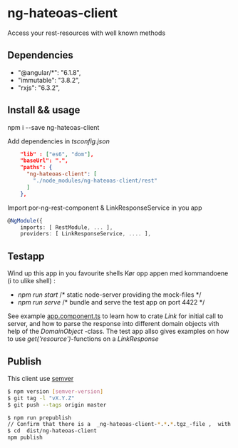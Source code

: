 # ng-hateoas-client
Access your rest-resources with well known methods


## Dependencies
* "@angular/*": "6.1.8",
* "immutable": "3.8.2",
* "rxjs": "6.3.2",

## Install && usage
 npm i --save ng-hateoas-client

Add dependencies in  _tsconfig.json_

```json
    "lib" : ["es6", "dom"],
    "baseUrl": ".",
    "paths": {
      "ng-hateoas-client": [
        "./node_modules/ng-hateoas-client/rest"
      ]
    },

```

Import por-ng-rest-component & LinkResponseService  in you app

```ts
@NgModule({
    imports: [ RestModule, ... ],
    providers: [ LinkResponseService, .... ],
```

## Testapp

Wind up this app in you favourite shells Kør opp appen med kommandoene (i to ulike shell) :
* _npm run start_ /\* static node-server providing the  mock-files \*/
* _npm run serve_ /\* bundle and serve the test app on port 4422 \*/

See example [app.component.ts](./src/app.component.ts) to learn how to crate  _Link_ for initial call to server, and how to   parse the response into different domain objects vith help of the _DomainObject_ -class. The test app allso gives  examples on how to use  _get('resource')_-functions on a  _LinkResponse_

## Publish

This client use [semver]( http://semver.org/)


```bash
$ npm version [semver-version]
$ git tag -l "vX.Y.Z"
$ git push --tags origin master
```

```bash
$ npm run prepublish
// Confirm that there is a  _ng-hateoas-client-*.*.*.tgz_-file ,  with correct  version number
$ cd  dist/ng-hateoas-client 
npm publish 
```